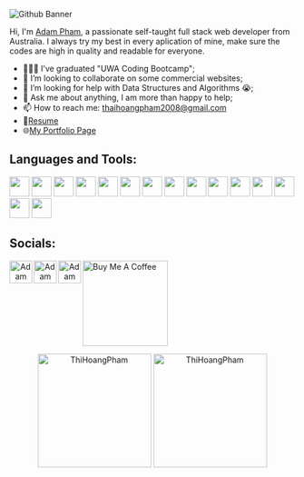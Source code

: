 ![Github Banner](https://user-images.githubusercontent.com/88220398/145734562-e977ca1a-47cf-48cb-bc02-27f18754d1ed.png)

Hi, I'm [Adam Pham](https://github.com/ThiHoangPham), a passionate self-taught full stack web developer from Australia. I always try my best in every aplication of mine, make sure the codes are high in quality and readable for everyone.
  
- 👨🏽‍💻 I’ve graduated "UWA Coding Bootcamp";
- 👯 I’m looking to collaborate on some commercial websites;
- 🤔 I’m looking for help with Data Structures and Algorithms 😭;
- 💬 Ask me about anything, I am more than happy to help;
- 📫 How to reach me: thaihoangpham2008@gmail.com
- 📝[Resume](https://thihoangpham.github.io/react-portfolio/#resume)
- 🌐[My Portfolio Page](https://thihoangpham.github.io/react-portfolio/)

<h2>Languages and Tools:</h2>  
<p align="center>
  <img height="35" src="https://img.shields.io/badge/HTML5-E34F26?style=for-the-badge&logo=html5&logoColor=white">
  <img height="35" src="https://img.shields.io/badge/CSS3-1572B6?style=for-the-badge&logo=css3&logoColor=white">
  <img height="35" src="https://img.shields.io/badge/Sass-CC6699?style=for-the-badge&logo=sass&logoColor=white">
  <img height="35" src="https://img.shields.io/badge/React-20232A?style=for-the-badge&logo=react&logoColor=61DAFB">
  <img height="35" src="https://img.shields.io/badge/Handlebars.js-f0772b?style=for-the-badge&logo=handlebarsdotjs&logoColor=black">
  <img height="35" src="https://img.shields.io/badge/Node.js-339933?style=for-the-badge&logo=nodedotjs&logoColor=white">
  <img height="35" src="https://img.shields.io/badge/JavaScript-323330?style=for-the-badge&logo=javascript&logoColor=F7DF1E">
  <img height="35" src="https://img.shields.io/badge/MySQL-005C84?style=for-the-badge&logo=mysql&logoColor=white">
  <img height="35" src="https://img.shields.io/badge/MongoDB-4EA94B?style=for-the-badge&logo=mongodb&logoColor=white">
  <img height="35" src="https://img.shields.io/badge/Express.js-000000?style=for-the-badge&logo=express&logoColor=white">
  <img height="35" src="https://img.shields.io/badge/-GraphQL-E10098?style=for-the-badge&logo=graphql&logoColor=white">
  <img height="35" src="https://img.shields.io/badge/Heroku-430098?style=for-the-badge&logo=heroku&logoColor=white">
  <img height="35" src="https://img.shields.io/badge/git-%23F05033.svg?style=for-the-badge&logo=git&logoColor=white">
  <img height="35" src="https://img.shields.io/badge/bootstrap-%23563D7C.svg?style=for-the-badge&logo=bootstrap&logoColor=white">
  <img height="35" src="https://img.shields.io/badge/MUI-%230081CB.svg?style=for-the-badge&logo=material-ui&logoColor=white">
  <img height="35" src="https://img.shields.io/badge/chakra-%234ED1C5.svg?style=for-the-badge&logo=chakraui&logoColor=white">                                                                                                                           
</p>
<h2>Socials:</h2>

<p align="center"><a href="https://twitter.com/AdamThaiHoang1">
  <img align="left" alt="Adam Pham Twitter" width="40px" src="https://cdn.jsdelivr.net/npm/simple-icons@v3/icons/twitter.svg" />
</a></p>
<p align="center"><a href="https://www.linkedin.com/in/thaihoangpham/">
  <img align="left" alt="Adam Pham LinkdeIN" width="40px" src="https://cdn.jsdelivr.net/npm/simple-icons@v3/icons/linkedin.svg" />
</a></p>
<p align="center"><a href="https://www.facebook.com/adamthaihoang/">
  <img align="left" alt="Adam Instagram" width="40px" src="https://cdn.jsdelivr.net/npm/simple-icons@v3/icons/facebook.svg" />
</a></p>
<p>
<a href="https://www.buymeacoffee.com/adampham123" target="_blank"><img src="https://cdn.buymeacoffee.com/buttons/v2/default-red.png" alt="Buy Me A Coffee" width="150" ></a>
</p>
<p align="center"> 
  <img height="200" src="https://github-readme-stats.vercel.app/api?username=ThiHoangPham&show_icons=true&theme=react" alt="ThiHoangPham" />
  <img height="200" src="https://github-readme-stats.vercel.app/api/top-langs/?username=ThiHoangPham&show_icons=true&theme=react" alt="ThiHoangPham" />
</p>
<p align="center"> 
  
</p>

